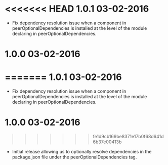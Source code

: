 <<<<<<< HEAD
1.0.1 03-02-2016
================
* Fix dependency resolution issue when a component in peerOptionalDependencies is installed at the level of the module declaring in peerOptionalDependencies.

1.0.0 03-02-2016
================
=======
1.0.1 03-02-2016
================
* Fix dependency resolution issue when a component in peerOptionalDependencies is installed at the level of the module declaring in peerOptionalDependencies.

1.0.0 03-02-2016
================
>>>>>>> fe1d9cb169be8371e17b0f68d641d6b37e00413b
* Initial release allowing us to optionally resolve dependencies in the package.json file under the peerOptionalDependencies tag.